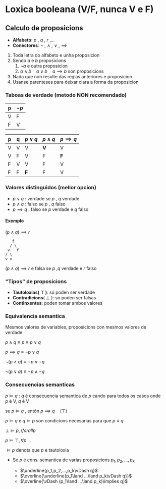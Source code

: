 # Loxica booleana (V/F, nunca V e F)

## Calculo de proposicions

- **Alfabeto**: $p$ , $q$ , $r$ ,...
- **Conectores**: $\neg$ , $\land$ , $\lor$ , $\implies$

1. Toda letra do alfabeto e unha proposicion
2. Sendo $a$ e $b$ proposicions
    1. $\neg a$ e outra proposicion
    2. $a\land b\quad a\lor b\quad a\implies b$ son proposicions
3. Nada que non resulte das reglas anteriores e proposicion
4. Usanse parenteses para deixar clara a forma da proposicion

### Taboas de verdade (metodo NON recomendado)

| p | $\neg p$ |
| - | -------- |
| V | F |
| F | V |

| p | q | $p\lor q$ | $p\land q$ | $p\implies q$ |
| - | - | --------- | ---------- | ------------- |
| V | V | V | **V** | V |
| V | F | V | F | **F** |
| F | V | V | F | V |
| F | F | **F** | F | V |

### Valores distinguidos (mellor opcion)

- $p\lor q$ : verdade se $p$ , $q$ verdade 
- $p\land q$ : falso se $p$ , $q$ falso
- $p\implies q$ : falso se $p$ verdade e $q$ falso

#### Exemplo

$(p\land q)\implies r$
```
   f
  / \
 v   f
/ \
v v
```

$(p\land q)\implies r$ e falsa se $p$ ,$q$ verdade e $r$ falso

### "Tipos" de proposicions

 - **Tautoloxias( $\top$ )**: só poden ser verdade
 - **Contradicions**( $\bot$ ): so poden ser falsas
 - **Continxentes**: poden tomar ambos valores

### Equivalencia semantica 

Mesmos valores de variables, proposicions con mesmos valores de verdade


$p\land q \equiv p\equiv p\lor q$

$p\implies q\equiv \neg p \lor q$

$\neg (p\land q)\equiv \neg p \lor \neg q$

$\neg (p\lor q)\equiv \neg p \land \neg q$

### Consecuencias semanticas

$p\vDash q$ : $q$ é consecuencia semantica de $p$ cando para todos os casos onde $p$ é V, $q$ é V

se $p\vDash q$ , entón $p\implies q\quad (\top)$

$p\vDash q$ e $q\vDash p$ son condicions necesarias para que $p\equiv q$

$\bot \vDash p, /forall p$

$p\vDash \top ,\forall p$

$\vDash p$ denota que $p$ e tautoloxia

- Se $p$ é cons. semantica de varias proposicions $p_1,p_2,...,p_k$
        
    - $\underline{p_1,p_2,...,p_k\vDash q}$
    - $\overline{\underline{p_1\land ...\land p_k\vDash q}}$
    - $\overline{\vDash (p_1\land ...\land p_k)\implies q}$
